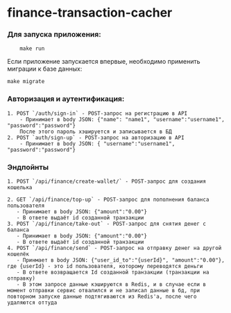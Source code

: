 # finance-transaction-cacher

### Для запуска приложения:

```
    make run
```

Если приложение запускается впервые, необходимо применить миграции к базе данных:

```
make migrate
```

### Авторизация и аутентификация: 
    1. POST `/auth/sign-in` - POST-запрос на регистрацию в API
        - Принимает в body JSON: {"name": "name1", "username":"username1", "password":"password"}
        После этого пароль хэшируется и записывается в БД
    2. POST `auth/sign-up` - POST-запрос на авторизацию в API
        - Принимает в body JSON: { "username":"username1", "password":"password"}
### Эндпойнты
    1. POST `/api/finance/create-wallet/` - POST-запрос для создания кошелька

    2. GET `/api/finance/top-up` - POST-запрос для пополнения баланса пользователя
       - Принимает в body JSON: {"amount":"0.00"}
       - В ответе выдаёт id созданной транзакции
    3. POST `/api/finance/take-out` - POST-запрос для снятия денег с баланса 
       - Принимает в body JSON: {"amount":"0.00"}
       - В ответе выдаёт id созданной транзакции
    4. POST `/api/finance/send` - POST-запрос на отправку денег на другой кошелёк
       - Принмает в body JSON: {"user_id_to":"{userId}", "amount":"0.00"}, где {userId} - это id пользователя, которому переводятся деньги
       - В ответе возвращается Id созданной транзакции (транзакции на отправку) 
       - В этом запросе данные кэшируются в Redis, и в случае если в момент отправки сервис отвалился и не записал данные в бд, при повторном запуске данные подтягиваются из Redis'a, после чего удаляются оттуда 

